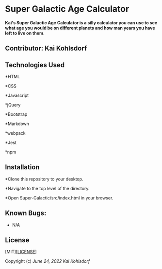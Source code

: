 # Super Galactic Age Calculator

#### Kai's Super Galactic Age Calculator is a silly calculator you can use to see what age you would be on different planets and how man years you have left to live on them. 

## Contributor: Kai Kohlsdorf

## Technologies Used

*HTML

*CSS

*Javascript

*jQuery

*Bootstrap

*Markdown

*webpack

*Jest

*npm

## Installation

*Clone this repository to your desktop.

*Navigate to the top level of the directory.

*Open Super-Galactic/src/index.html in your browser.

## Known Bugs: 

* N/A

## License
[MIT][<a href=https://github.com/KaiKohlsdorf/Super-Galactic/blob/main/LICENSE>LICENSE</a>]

Copyright (c) _June 24, 2022_ _Kai Kohlsdorf_
